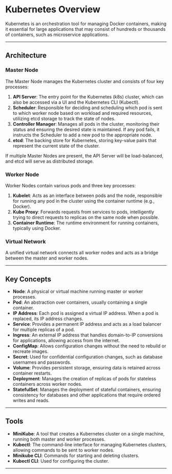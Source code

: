 # Kubernetes Overview

Kubernetes is an orchestration tool for managing Docker containers, making it essential for large applications that may consist of hundreds or thousands of containers, such as microservice applications.

---

## Architecture

### Master Node

The Master Node manages the Kubernetes cluster and consists of four key processes:

1. **API Server**: The entry point for the Kubernetes (k8s) cluster, which can also be accessed via a UI and the Kubernetes CLI (Kubectl).
2. **Scheduler**: Responsible for deciding and scheduling which pod is sent to which worker node based on workload and required resources, utilizing etcd storage to track the state of nodes.
3. **Controller Manager**: Manages all pods in the cluster, monitoring their status and ensuring the desired state is maintained. If any pod fails, it instructs the Scheduler to add a new pod to the appropriate node.
4. **etcd**: The backing store for Kubernetes, storing key-value pairs that represent the current state of the cluster.

If multiple Master Nodes are present, the API Server will be load-balanced, and etcd will serve as distributed storage.

### Worker Node

Worker Nodes contain various pods and three key processes:

1. **Kubelet**: Acts as an interface between pods and the node, responsible for running any pod in the cluster using the container runtime (e.g., Docker).
2. **Kube Proxy**: Forwards requests from services to pods, intelligently trying to direct requests to replicas on the same node when possible.
3. **Container Runtime**: The runtime environment for running containers, typically using Docker.

### Virtual Network

A unified virtual network connects all worker nodes and acts as a bridge between the master and worker nodes.

---

## Key Concepts

- **Node**: A physical or virtual machine running master or worker processes.
- **Pod**: An abstraction over containers, usually containing a single container.
- **IP Address**: Each pod is assigned a virtual IP address. When a pod is replaced, its IP address changes.
- **Service**: Provides a permanent IP address and acts as a load balancer for multiple replicas of a pod.
- **Ingress**: An external IP address that handles domain-to-IP conversions for applications, allowing access from the internet.
- **ConfigMap**: Allows configuration changes without the need to rebuild or recreate images.
- **Secret**: Used for confidential configuration changes, such as database usernames and passwords.
- **Volume**: Provides persistent storage, ensuring data is retained across container restarts.
- **Deployment**: Manages the creation of replicas of pods for stateless containers across worker nodes.
- **StatefulSet**: Manages the deployment of stateful containers, ensuring consistency for databases and other applications that require ordered writes and reads.

---

## Tools

- **MiniKube**: A tool that creates a Kubernetes cluster on a single machine, running both master and worker processes.
- **Kubectl**: The command-line interface for managing Kubernetes clusters, allowing commands to be sent to worker nodes.
- **Minikube CLI**: Commands for starting and deleting clusters.
- **Kubectl CLI**: Used for configuring the cluster.

---
